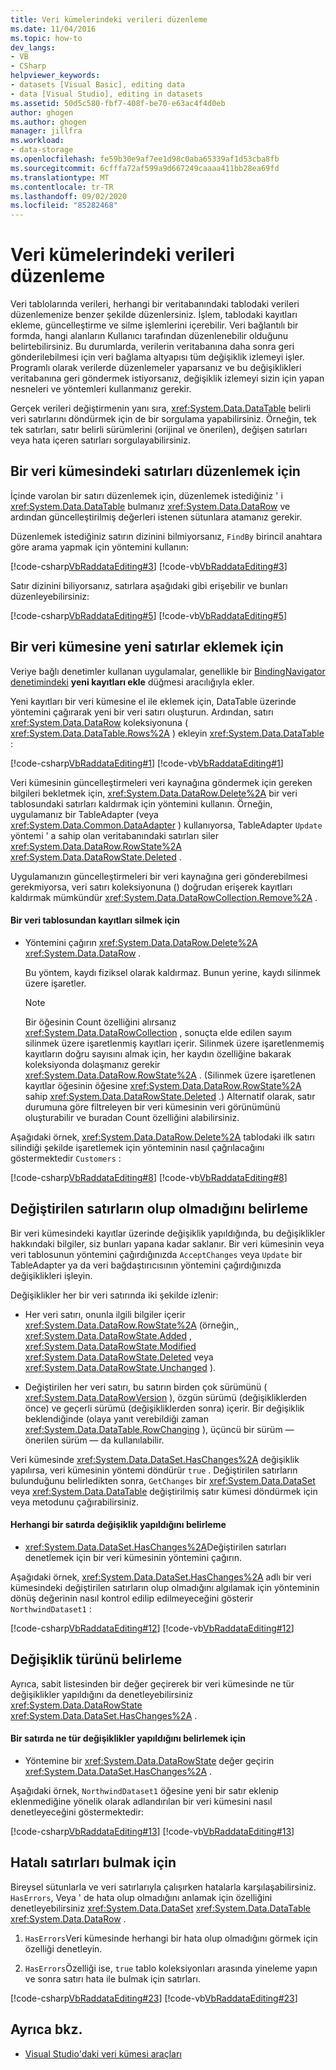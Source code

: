 ```yaml
---
title: Veri kümelerindeki verileri düzenleme
ms.date: 11/04/2016
ms.topic: how-to
dev_langs:
- VB
- CSharp
helpviewer_keywords:
- datasets [Visual Basic], editing data
- data [Visual Studio], editing in datasets
ms.assetid: 50d5c580-fbf7-408f-be70-e63ac4f4d0eb
author: ghogen
ms.author: ghogen
manager: jillfra
ms.workload:
- data-storage
ms.openlocfilehash: fe59b30e9af7ee1d98c0aba65339af1d53cba8fb
ms.sourcegitcommit: 6cfffa72af599a9d667249caaaa411bb28ea69fd
ms.translationtype: MT
ms.contentlocale: tr-TR
ms.lasthandoff: 09/02/2020
ms.locfileid: "85282468"
---
```

# <a name="edit-data-in-datasets"></a>Veri kümelerindeki verileri düzenleme
Veri tablolarında verileri, herhangi bir veritabanındaki tablodaki verileri düzenlemenize benzer şekilde düzenlersiniz. İşlem, tablodaki kayıtları ekleme, güncelleştirme ve silme işlemlerini içerebilir. Veri bağlantılı bir formda, hangi alanların Kullanıcı tarafından düzenlenebilir olduğunu belirtebilirsiniz. Bu durumlarda, verilerin veritabanına daha sonra geri gönderilebilmesi için veri bağlama altyapısı tüm değişiklik izlemeyi işler. Programlı olarak verilerde düzenlemeler yaparsanız ve bu değişiklikleri veritabanına geri göndermek istiyorsanız, değişiklik izlemeyi sizin için yapan nesneleri ve yöntemleri kullanmanız gerekir.

Gerçek verileri değiştirmenin yanı sıra, <xref:System.Data.DataTable> belirli veri satırlarını döndürmek için de bir sorgulama yapabilirsiniz. Örneğin, tek tek satırları, satır belirli sürümlerini (orijinal ve önerilen), değişen satırları veya hata içeren satırları sorgulayabilirsiniz.

## <a name="to-edit-rows-in-a-dataset"></a>Bir veri kümesindeki satırları düzenlemek için
İçinde varolan bir satırı düzenlemek için, düzenlemek istediğiniz ' i <xref:System.Data.DataTable> bulmanız <xref:System.Data.DataRow> ve ardından güncelleştirilmiş değerleri istenen sütunlara atamanız gerekir.

Düzenlemek istediğiniz satırın dizinini bilmiyorsanız, `FindBy` birincil anahtara göre arama yapmak için yöntemini kullanın:

[!code-csharp[VbRaddataEditing#3](../data-tools/codesnippet/CSharp/edit-data-in-datasets_1.cs)]
[!code-vb[VbRaddataEditing#3](../data-tools/codesnippet/VisualBasic/edit-data-in-datasets_1.vb)]

Satır dizinini biliyorsanız, satırlara aşağıdaki gibi erişebilir ve bunları düzenleyebilirsiniz:

[!code-csharp[VbRaddataEditing#5](../data-tools/codesnippet/CSharp/edit-data-in-datasets_2.cs)]
[!code-vb[VbRaddataEditing#5](../data-tools/codesnippet/VisualBasic/edit-data-in-datasets_2.vb)]

## <a name="to-insert-new-rows-into-a-dataset"></a>Bir veri kümesine yeni satırlar eklemek için
Veriye bağlı denetimler kullanan uygulamalar, genellikle bir [BindingNavigator denetimindeki](/dotnet/framework/winforms/controls/bindingnavigator-control-windows-forms) **yeni kayıtları ekle** düğmesi aracılığıyla ekler.

Yeni kayıtları bir veri kümesine el ile eklemek için, DataTable üzerinde yöntemini çağırarak yeni bir veri satırı oluşturun. Ardından, satırı <xref:System.Data.DataRow> koleksiyonuna ( <xref:System.Data.DataTable.Rows%2A> ) ekleyin <xref:System.Data.DataTable> :

[!code-csharp[VbRaddataEditing#1](../data-tools/codesnippet/CSharp/edit-data-in-datasets_3.cs)]
[!code-vb[VbRaddataEditing#1](../data-tools/codesnippet/VisualBasic/edit-data-in-datasets_3.vb)]

Veri kümesinin güncelleştirmeleri veri kaynağına göndermek için gereken bilgileri bekletmek için, <xref:System.Data.DataRow.Delete%2A> bir veri tablosundaki satırları kaldırmak için yöntemini kullanın. Örneğin, uygulamanız bir TableAdapter (veya <xref:System.Data.Common.DataAdapter> ) kullanıyorsa, TableAdapter `Update` yöntemi ' a sahip olan veritabanındaki satırları siler <xref:System.Data.DataRow.RowState%2A> <xref:System.Data.DataRowState.Deleted> .

Uygulamanızın güncelleştirmeleri bir veri kaynağına geri gönderebilmesi gerekmiyorsa, veri satırı koleksiyonuna () doğrudan erişerek kayıtları kaldırmak mümkündür <xref:System.Data.DataRowCollection.Remove%2A> .

#### <a name="to-delete-records-from-a-data-table"></a>Bir veri tablosundan kayıtları silmek için

- Yöntemini çağırın <xref:System.Data.DataRow.Delete%2A> <xref:System.Data.DataRow> .

     Bu yöntem, kaydı fiziksel olarak kaldırmaz. Bunun yerine, kaydı silinmek üzere işaretler.

    > [!NOTE]
    > Bir öğesinin Count özelliğini alırsanız <xref:System.Data.DataRowCollection> , sonuçta elde edilen sayım silinmek üzere işaretlenmiş kayıtları içerir. Silinmek üzere işaretlenmemiş kayıtların doğru sayısını almak için, her kaydın özelliğine bakarak koleksiyonda dolaşmanız gerekir <xref:System.Data.DataRow.RowState%2A> . (Silinmek üzere işaretlenen kayıtlar öğesinin öğesine <xref:System.Data.DataRow.RowState%2A> sahip <xref:System.Data.DataRowState.Deleted> .) Alternatif olarak, satır durumuna göre filtreleyen bir veri kümesinin veri görünümünü oluşturabilir ve buradan Count özelliğini alabilirsiniz.

Aşağıdaki örnek, <xref:System.Data.DataRow.Delete%2A> tablodaki ilk satırı silindiği şekilde işaretlemek için yönteminin nasıl çağrılacağını göstermektedir `Customers` :

[!code-csharp[VbRaddataEditing#8](../data-tools/codesnippet/CSharp/edit-data-in-datasets_4.cs)]
[!code-vb[VbRaddataEditing#8](../data-tools/codesnippet/VisualBasic/edit-data-in-datasets_4.vb)]

## <a name="determine-if-there-are-changed-rows"></a>Değiştirilen satırların olup olmadığını belirleme
Bir veri kümesindeki kayıtlar üzerinde değişiklik yapıldığında, bu değişiklikler hakkındaki bilgiler, siz bunları yapana kadar saklanır. Bir veri kümesinin veya veri tablosunun yöntemini çağırdığınızda `AcceptChanges` veya `Update` bir TableAdapter ya da veri bağdaştırıcısının yöntemini çağırdığınızda değişiklikleri işleyin.

Değişiklikler her bir veri satırında iki şekilde izlenir:

- Her veri satırı, onunla ilgili bilgiler içerir <xref:System.Data.DataRow.RowState%2A> (örneğin,, <xref:System.Data.DataRowState.Added> , <xref:System.Data.DataRowState.Modified> <xref:System.Data.DataRowState.Deleted> veya <xref:System.Data.DataRowState.Unchanged> ).

- Değiştirilen her veri satırı, bu satırın birden çok sürümünü ( <xref:System.Data.DataRowVersion> ), özgün sürümü (değişikliklerden önce) ve geçerli sürümü (değişikliklerden sonra) içerir. Bir değişiklik beklendiğinde (olaya yanıt verebildiği zaman <xref:System.Data.DataTable.RowChanging> ), üçüncü bir sürüm — önerilen sürüm — da kullanılabilir.

Veri kümesinde <xref:System.Data.DataSet.HasChanges%2A> değişiklik yapılırsa, veri kümesinin yöntemi döndürür `true` . Değiştirilen satırların bulunduğunu belirledikten sonra, `GetChanges` bir <xref:System.Data.DataSet> veya <xref:System.Data.DataTable> değiştirilmiş satır kümesi döndürmek için veya metodunu çağırabilirsiniz.

#### <a name="to-determine-if-changes-have-been-made-to-any-rows"></a>Herhangi bir satırda değişiklik yapıldığını belirleme

- <xref:System.Data.DataSet.HasChanges%2A>Değiştirilen satırları denetlemek için bir veri kümesinin yöntemini çağırın.

Aşağıdaki örnek, <xref:System.Data.DataSet.HasChanges%2A> adlı bir veri kümesindeki değiştirilen satırların olup olmadığını algılamak için yönteminin dönüş değerinin nasıl kontrol edilip edilmeyeceğini gösterir `NorthwindDataset1` :

[!code-csharp[VbRaddataEditing#12](../data-tools/codesnippet/CSharp/edit-data-in-datasets_5.cs)]
[!code-vb[VbRaddataEditing#12](../data-tools/codesnippet/VisualBasic/edit-data-in-datasets_5.vb)]

## <a name="determine-the-type-of-changes"></a>Değişiklik türünü belirleme
Ayrıca, sabit listesinden bir değer geçirerek bir veri kümesinde ne tür değişiklikler yapıldığını da denetleyebilirsiniz <xref:System.Data.DataRowState> <xref:System.Data.DataSet.HasChanges%2A> .

#### <a name="to-determine-what-type-of-changes-have-been-made-to-a-row"></a>Bir satırda ne tür değişiklikler yapıldığını belirlemek için

- Yöntemine bir <xref:System.Data.DataRowState> değer geçirin <xref:System.Data.DataSet.HasChanges%2A> .

Aşağıdaki örnek, `NorthwindDataset1` öğesine yeni bir satır eklenip eklenmediğine yönelik olarak adlandırılan bir veri kümesini nasıl denetleyeceğini göstermektedir:

[!code-csharp[VbRaddataEditing#13](../data-tools/codesnippet/CSharp/edit-data-in-datasets_6.cs)]
[!code-vb[VbRaddataEditing#13](../data-tools/codesnippet/VisualBasic/edit-data-in-datasets_6.vb)]

## <a name="to-locate-rows-that-have-errors"></a>Hatalı satırları bulmak için
Bireysel sütunlarla ve veri satırlarıyla çalışırken hatalarla karşılaşabilirsiniz. `HasErrors`, Veya ' de hata olup olmadığını anlamak için özelliğini denetleyebilirsiniz <xref:System.Data.DataSet> <xref:System.Data.DataTable> <xref:System.Data.DataRow> .

1. `HasErrors`Veri kümesinde herhangi bir hata olup olmadığını görmek için özelliği denetleyin.

2. `HasErrors`Özelliği ise, `true` tablo koleksiyonları arasında yineleme yapın ve sonra satırı hata ile bulmak için satırları.

[!code-csharp[VbRaddataEditing#23](../data-tools/codesnippet/CSharp/edit-data-in-datasets_7.cs)]
[!code-vb[VbRaddataEditing#23](../data-tools/codesnippet/VisualBasic/edit-data-in-datasets_7.vb)]

## <a name="see-also"></a>Ayrıca bkz.

- [Visual Studio'daki veri kümesi araçları](../data-tools/dataset-tools-in-visual-studio.md)
